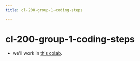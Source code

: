 ```yaml
---
title: cl-200-group-1-coding-steps

---
```


# cl-200-group-1-coding-steps

- we'll work in [this colab](https://colab.research.google.com/drive/1jcKe3XlouNBkc69c4IvEutH_dX4YWbTD#scrollTo=2i8gCNeYqvto).

